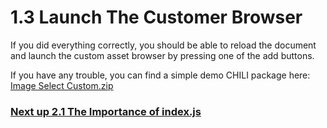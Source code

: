 # 1.3 Launch The Customer Browser
If you did everything correctly, you should be able to reload the document and launch the custom asset browser by pressing one of the add buttons.

If you have any trouble, you can find a simple demo CHILI package here: [Image Select Custom.zip](./assets/Image%20Select%20Custom.zip)

### [Next up 2.1 The Importance of index.js](https://seancrowe.github.io/chili-custom-asset-browser-demo/thecode/the_importance_of_index.md)